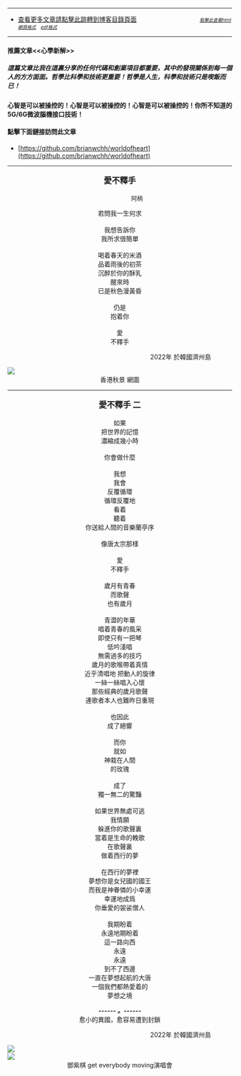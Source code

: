 ****
- [查看更多文章請點擊此跳轉到博客目錄頁面](../../tableOfContent.md) &nbsp;&nbsp; &nbsp; &nbsp; &nbsp; &nbsp; &nbsp; &nbsp; &nbsp; &nbsp; &nbsp; &nbsp; &nbsp; &nbsp; &nbsp; &nbsp; &nbsp; &nbsp;  <font size=1>[*_點擊此查看html網頁格式_*](../../tableOfContent.html)&nbsp; &nbsp; [*_pdf格式_*](../../tableOfContent.md.pdf)</font> 
****
#### 推薦文章<<心學新解>>

##### *_這篇文章比我在這裏分享的任何代碼和創業項目都重要，其中的發現關係到每一個人的方方面面。哲學比科學和技術更重要！哲學是人生，科學和技術只是喫飯而已！_*

#### 心智是可以被操控的！心智是可以被操控的！心智是可以被操控的！你所不知道的5G/6G微波腦機接口技術！ 

#### 點擊下面鏈接訪問此文章
- [https://github.com/brianwchh/worldofheart](https://github.com/brianwchh/worldofheart)

****

****<p align="center" style="font-size: large;">愛不釋手</p>****

<p align="center" style="font-size: small;">&nbsp;&nbsp;&nbsp;&nbsp;&nbsp;&nbsp;&nbsp;&nbsp;&nbsp;&nbsp;&nbsp;&nbsp;&nbsp;&nbsp;&nbsp;&nbsp;&nbsp;&nbsp;&nbsp;&nbsp; 阿柄</p>




<div align="center"> <!-- div_1-->

<p align="center"> 
  
若問我一生何求   
</br>
我想告訴你  
我所求很簡單   
</br>
喝着春天的米酒   
品着雨後的初茶  
沉醉於你的酥乳  
醒來時  
已是秋色漫黃昏  
  </br>
仍是  
抱着你  
</br>
愛  
不釋手  


</p>



<p align="right"> 2022年 於韓國濟州島 &nbsp;&nbsp;&nbsp;&nbsp;&nbsp;&nbsp;&nbsp;&nbsp;&nbsp;&nbsp;&nbsp; </p>  
</div> <!-- end of div_1-->

<div align="center" >

 

</div>

<!-- image area, flex to make it center,it may not work for github, for html and pdf rendering only -->
<div align="center" style="page-break-inside: avoid; margin-top:1px; margin-bottom:1px;"> <!-- pictureWrapper_div add this only to make the bendan github understand -->
  <div class="ImageWrapperFlex" >
   <div class="FlexSide"  ></div>
   <image class="FlexImage"   src='./images/abss1.jpeg'/>
   <div class="FlexSide" ></div>
  </div>
  <p align="center" style="margin:0px;"> 香港秋景 網圖 </p> 
</div> <!-- end pictureWrapper_div -->

---

****<p align="center" style="font-size: large;">愛不釋手 二</p>****

<div align="center"> <!-- div_1-->

<p align="center"> 

如果   
把世界的記憶  
濃縮成幾小時  
  </br>
你會做什麼  
  </br>
我想  
我會  
反覆循環  
循環反覆地  
看着  
聽着  
你送給人間的音樂蘭亭序  
  </br>
像唐太宗那樣    
</br>
愛  
不釋手  
</br>
歲月有青春  
而歌聲  
也有歲月  
</br>
青澀的年華  
唱着青春的風采  
即使只有一把琴  
低吟淺唱  
無需過多的技巧  
歲月的歌喉帶着真情  
近乎清唱地 把動人的旋律  
一絲一絲唱入心懷  
那些經典的歲月歌聲  
連歌者本人也難昨日重現  
</br>
也因此  
成了絕響  
</br>
而你  
就如  
神栽在人間  
的玫瑰  
</br>
成了  
獨一無二的驚豔  
</br>
如果世界無處可逃  
我情願  
躲進你的歌聲裏  
當着是生命的輓歌  
在歌聲裏  
做着西行的夢  
</br>
在西行的夢裡  
夢想你是女兒國的國王  
而我是神眷憐的小幸運  
幸運地成爲  
你垂愛的袈裟僧人  
</br>
我期盼着  
永遠地期盼着  
這一路向西  
永遠  
永遠  
到不了西邊  
一直在夢想起航的大唐  
一個我們都熱愛着的  
夢想之境  

</p>


******_------&nbsp;。------_******  
愈小的異國，愈容易遭到封鎖 
<p align="right"> 2022年 於韓國濟州島 &nbsp;&nbsp;&nbsp;&nbsp;&nbsp;&nbsp;&nbsp;&nbsp;&nbsp;&nbsp;&nbsp; </p>  
</div> <!-- end of div_1-->


<!-- image area, flex to make it center,it may not work for github, for html and pdf rendering only -->
<div align="center" style="page-break-inside: avoid; margin-top:1px; margin-bottom:1px;"> <!-- pictureWrapper_div add this only to make the bendan github understand -->
  <div class="ImageWrapperFlex" >
   <div class="FlexSide"  ></div>
   <image class="FlexImage"   src='./images/gem2.jpg'/>
   <div class="FlexSide" ></div>
  </div>
  <p align="center" style="margin:0px;">   </p> 
</div> <!-- end pictureWrapper_div -->

<!-- image area, flex to make it center,it may not work for github, for html and pdf rendering only -->
<div align="center" style="page-break-inside: avoid; margin-top:1px; margin-bottom:1px;"> <!-- pictureWrapper_div add this only to make the bendan github understand -->
  <div class="ImageWrapperFlex" >
   <div class="FlexSide"  ></div>
   <image class="FlexImage"   src='./images/gem.jpeg'/>
   <div class="FlexSide" ></div>
  </div>
  <p align="center" style="margin:0px;">  鄧紫棋 get everybody moving演唱會 </p> 
</div> <!-- end pictureWrapper_div -->



<div style="margin-bottom: 100px;"> </div>

<style>

.ImageWrapperFlex {
    display: flex; 
    flex-direction: row; 
    margin-top: 1px; 
    margin-bottom: 1px;

    width: 100% ;
}

.FlexSide {
    flex-basis: 0px ;
    flex:1;

}



/* large device screen*/
@media only screen and (min-width: 600px) {

    .FlexImage {
        flex-basis: 600px ;
        flex:0;    
        height:auto; 
        max-width: 600px;
        min-width: 600px;
     
    }

}

 /* small device screen*/
@media only screen and (max-width: 600px) {
    
    .FlexImage {
        flex-basis: 600px ;
        flex:1;
        height:auto; 
     
    }

}

/* style for print !important*/
@media print {

    .FlexImage {
        flex-basis: 600px ;
        flex:0;    
        height:auto; 
        max-width: 600px;
        min-width: 600px;
     
    }
}


</style>
